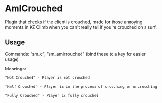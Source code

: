 # AmICrouched
Plugin that checks if the client is crouched, made for those annoying moments in KZ Climb when you can't really tell if you're crouched on a surf.

## Usage

Commands: "sm_c", "sm_amicrouched" (bind these to a key for easier usage)



Meanings:

```txt
"Not Crouched" - Player is not crouched
  
"Half Crouched" - Player is in the process of crouching or uncrouching
  
"Fully Crouched" - Player is fully crouched
```
